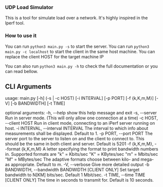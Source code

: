 ### UDP Load Simulator

This is a tool for simulate load over a network.
It's highly inspired in the Iperf tool.

### How to use it

You can run `python3 main.py -s` to start the server.
You can run `python3 main.py -c localhost` to start the client in the same host machine. You can replace the client HOST for the target machine IP

You can also run `python3 main.py -h` to check the full documentation or you can read bellow.

## CLI Arguments

usage: main.py [-h] (-s | -c HOST) [-i INTERVAL] [-p PORT] [-f {k,K,m,M}] [-V]
               [-b BANDWIDTH] [-t TIME]

optional arguments:
  -h, --help            show this help message and exit
  -s, --server          Run in server mode. (This will only allow one
                        connection at a time)
  -c HOST, --client HOST
                        Run in client mode, connecting to an iPerf server
                        running on host.
  -i INTERVAL, --interval INTERVAL
                        The interval to which info about measurements shall be
                        displayed. Default to 1.
  -p PORT, --port PORT  The server port to the server to listen on and the
                        client to connect to. This should be the same in both
                        client and server. Default is 5201
  -f {k,K,m,M}, --format {k,K,m,M}
                        A letter specifying the format to print bandwidth
                        numbers in. Supported formats are "k" = Kbits/sec "K"
                        = KBytes/sec "m" = Mbits/sec "M" = MBytes/sec The
                        adaptive formats choose between kilo- and mega- as
                        appropriate. Default to m.
  -V, --verbose         Give more detailed output
  -b BANDWIDTH, --bandwidth BANDWIDTH
                        [CLIENT ONLY] Set target bandwidth to N[KM] bits/sec.
                        Default 1 Mbit/sec.
  -t TIME, --time TIME  [CLIENT ONLY] The time in seconds to transmit for.
                        Default is 10 seconds.

